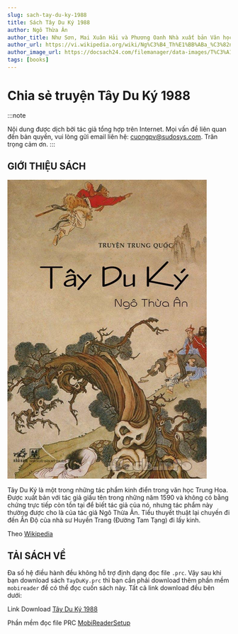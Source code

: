 ```yaml
---
slug: sach-tay-du-ky-1988
title: Sách Tây Du Ký 1988
author: Ngô Thừa Ân
author_title: Như Sơn, Mai Xuân Hải và Phương Oanh Nhà xuất bản Văn học hà Nội - 1988
author_url: https://vi.wikipedia.org/wiki/Ng%C3%B4_Th%E1%BB%ABa_%C3%82n
author_image_url: https://docsach24.com/filemanager/data-images/T%C3%A1c%20gi%E1%BA%A3/Ng%C3%B4%20Th%E1%BB%ABa%20%C3%82n.jpg
tags: [books]
---
```


<!--truncate-->

# Chia sẻ truyện Tây Du Ký 1988

:::note

Nội dung được dịch bởi tác giả tổng hợp trên Internet. Mọi vấn đề liên quan đến bản quyền, vui lòng gửi email liên hệ: cuongpv@sudosys.com. Trân trọng cảm ơn.
:::

## GIỚI THIỆU SÁCH

![img](../static/img/Tay-Du-Ky-Audio.png)

Tây Du Ký là một trong những tác phẩm kinh điển trong văn học Trung Hoa. Được xuất bản với tác giả giấu tên trong những năm 1590 và không có bằng chứng trực tiếp còn tồn tại để biết tác giả của nó, nhưng tác phẩm này thường được cho là của tác giả Ngô Thừa Ân. Tiểu thuyết thuật lại chuyến đi đến Ấn Độ của nhà sư Huyền Trang (Đường Tam Tạng) đi lấy kinh.

Theo [Wikipedia](https://vi.wikipedia.org/wiki/T%C3%A2y_du_k%C3%BD)

## TẢI SÁCH VỀ

Đa số hệ điều hành đều không hỗ trợ định dạng đọc file `.prc`. Vậy sau khi bạn download sách `TayDuKy.prc` thì bạn cần phải download thêm phần mềm `mobireader` để có thể đọc cuốn sách này. Tất cả link download đều bên dưới:

Link Download [Tây Du Ký 1988](../static/files/TayDuKy.prc)

Phần mềm đọc file PRC [MobiReaderSetup](../static/files/mobireadersetup.msi)
